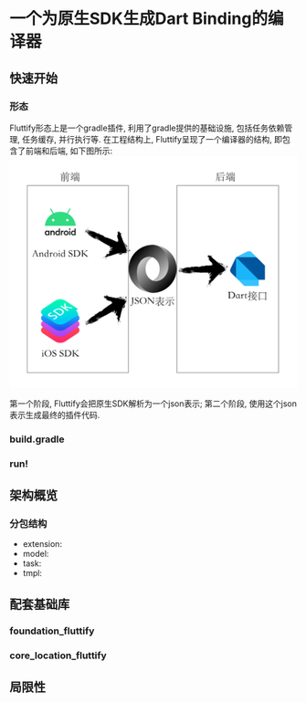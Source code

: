 # 一个为原生SDK生成Dart Binding的编译器

## 快速开始
### 形态
Fluttify形态上是一个gradle插件, 利用了gradle提供的基础设施, 包括任务依赖管理, 任务缓存, 并行执行等. 
在工程结构上, Fluttify呈现了一个编译器的结构, 即包含了前端和后端, 如下图所示:
![structure](https://github.com/fluttify-project/fluttify-project/blob/master/resources/structure.png?raw=true)

第一个阶段, Fluttify会把原生SDK解析为一个json表示; 第二个阶段, 使用这个json表示生成最终的插件代码.

### build.gradle

### run!

## 架构概览
### 分包结构
- extension:
- model:
- task:
- tmpl:

## 配套基础库
### foundation_fluttify

### core_location_fluttify

## 局限性
